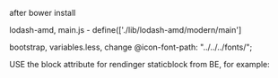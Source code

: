 after bower install

lodash-amd, main.js - define(['./lib/lodash-amd/modern/main']

bootstrap, variables.less, change @icon-font-path: "../../../fonts/";


USE the block attribute for rendinger staticblock from BE, for example:
<div block="footer_col4"></div>